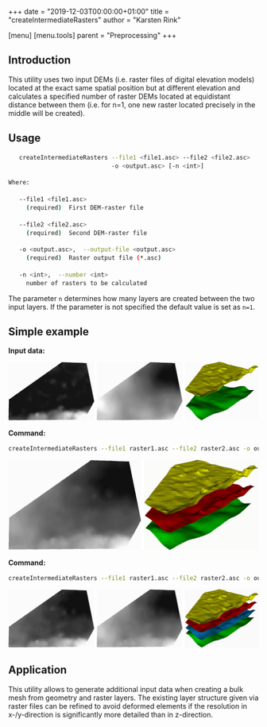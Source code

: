 +++
date = "2019-12-03T00:00:00+01:00"
title = "createIntermediateRasters"
author = "Karsten Rink"

[menu]
  [menu.tools]
    parent = "Preprocessing"
+++

## Introduction

This utility uses two input DEMs (i.e. raster files of digital elevation models) located at the exact same spatial position but at different elevation and calculates a specified number of raster DEMs located at equidistant distance between them (i.e. for n=1, one new raster located precisely in the middle will be created).

## Usage

```bash
   createIntermediateRasters --file1 <file1.asc> --file2 <file2.asc>
                             -o <output.asc> [-n <int>]

Where:

   --file1 <file1.asc>
     (required)  First DEM-raster file

   --file2 <file2.asc>
     (required)  Second DEM-raster file

   -o <output.asc>,  --output-file <output.asc>
     (required)  Raster output file (*.asc)

   -n <int>,  --number <int>
     number of rasters to be calculated
```

The parameter ```n``` determines how many layers are created between the two input layers. If the parameter is not specified the default value is set as ```n=1```.

## Simple example

**Input data:**

![Two input rasters](./createIntermediateRasters-input.png "Two input rasters as well as their 3D surface representation. Darker pixels represent values at a lower elevation while brighter pixels represent higher elevaton. In the 3D visualisation, the left-most raster is represented by the green surface and the right-most raster by the yellow surface.")

**Command:**

```bash
createIntermediateRasters --file1 raster1.asc --file2 raster2.asc -o output.asc -n 1
```

![A new raster is created in the exact center between the two input rasters](./createIntermediateRasters-output1.png#two-third "A new raster is created in the exact center between the two input rasters. In the 3D representation, the new layer is shown in red.")

**Command:**

```bash
createIntermediateRasters --file1 raster1.asc --file2 raster2.asc -o output.asc -n 2
```

![](./createIntermediateRasters-output2.png "For ```n>1``` multiple rasters are created at equidistant distances between the two input rasters. For ```n=2```, two new rasters are generated, represented here in red and blue.")

## Application

This utility allows to generate additional input data when creating a bulk mesh from geometry and raster layers. The existing layer structure given via raster files can be refined to avoid deformed elements if the resolution in x-/y-direction is significantly more detailed than in z-direction.
